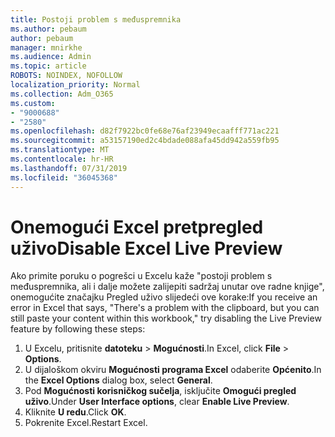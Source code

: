 ```yaml
---
title: Postoji problem s međuspremnika
ms.author: pebaum
author: pebaum
manager: mnirkhe
ms.audience: Admin
ms.topic: article
ROBOTS: NOINDEX, NOFOLLOW
localization_priority: Normal
ms.collection: Adm_O365
ms.custom:
- "9000688"
- "2580"
ms.openlocfilehash: d82f7922bc0fe68e76af23949ecaafff771ac221
ms.sourcegitcommit: a53157190ed2c4bdade088afa45dd942a559fb95
ms.translationtype: MT
ms.contentlocale: hr-HR
ms.lasthandoff: 07/31/2019
ms.locfileid: "36045368"
---
```

# <a name="disable-excel-live-preview"></a><span data-ttu-id="abf64-102">Onemogući Excel pretpregled uživo</span><span class="sxs-lookup"><span data-stu-id="abf64-102">Disable Excel Live Preview</span></span>

<span data-ttu-id="abf64-103">Ako primite poruku o pogrešci u Excelu kaže "postoji problem s međuspremnika, ali i dalje možete zalijepiti sadržaj unutar ove radne knjige", onemogućite značajku Pregled uživo slijedeći ove korake:</span><span class="sxs-lookup"><span data-stu-id="abf64-103">If you receive an error in Excel that says, "There's a problem with the clipboard, but you can still paste your content within this workbook," try disabling the Live Preview feature by following these steps:</span></span>

1. <span data-ttu-id="abf64-104">U Excelu, pritisnite **datoteku** > **Mogućnosti**.</span><span class="sxs-lookup"><span data-stu-id="abf64-104">In Excel, click **File** > **Options**.</span></span>
3. <span data-ttu-id="abf64-105">U dijaloškom okviru **Mogućnosti programa Excel** odaberite **Općenito**.</span><span class="sxs-lookup"><span data-stu-id="abf64-105">In the **Excel Options** dialog box, select **General**.</span></span>
4. <span data-ttu-id="abf64-106">Pod **Mogućnosti korisničkog sučelja**, isključite **Omogući pregled uživo**.</span><span class="sxs-lookup"><span data-stu-id="abf64-106">Under **User Interface options**, clear **Enable Live Preview**.</span></span>
5. <span data-ttu-id="abf64-107">Kliknite **U redu**.</span><span class="sxs-lookup"><span data-stu-id="abf64-107">Click **OK**.</span></span>
6. <span data-ttu-id="abf64-108">Pokrenite Excel.</span><span class="sxs-lookup"><span data-stu-id="abf64-108">Restart Excel.</span></span>